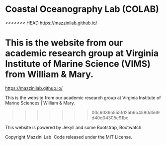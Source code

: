 # Coastal Oceanography Lab (COLAB)

<<<<<<< HEAD
 https://mazzinilab.github.io/

 This is the website from our academic research group at Virginia Institute of Marine Science (VIMS) from William & Mary.
=======
 https://mazzinilab.github.io/ 
 
 This is the website from our academic research group at Virginia Institute of Marine Sciences | William & Mary.
>>>>>>> 00c6039a555fd25b6b4580d569d40d04305e91bc

This website is powered by Jekyll and some Bootstrap, Bootwatch.

Copyright Mazzini Lab. Code released under the MIT License.
